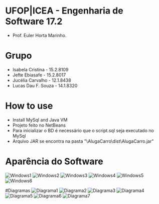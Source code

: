 # UFOP|ICEA - Engenharia de Software 17.2
- Prof. Euler Horta Marinho.

# Grupo 
- Isabela Cristina - 15.2.8109
- Jefte Ebiasafe - 15.2.8017
- Jucélia Carvalho - 12.1.8438
- Lucas Dau F. Souza - 14.1.8320

# How to use
- Install MySql and Java VM
- Projeto feito no NetBeans
- Para inicializar o BD é necessário que o script.sql seja executado no MySql
- Arquivo JAR se encontra na pasta "\AlugaCarro\dist\AlugaCarro.jar"

# Aparência do Software
![Windows1](print1.jpg)
![Windows2](print2.jpg)
![Windows3](print3.jpg)
![Windows4](print4.jpg)
![Windows5](print5.jpg)
![Windows6](print6.jpg)

#Diagramas
![Diagrama1](/Diagramas/d1.jpg)
![Diagrama2](/Diagramas/d2.jpg)
![Diagrama3](/Diagramas/d3.jpg)
![Diagrama4](/Diagramas/d4.jpg)
![Diagrama5](/Diagramas/d5.jpg)
![Diagrama6](/Diagramas/d6.jpg)
![Diagrama7](/Diagramas/d7.jpg)
